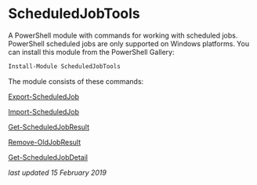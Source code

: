 # ScheduledJobTools

A PowerShell module with commands for working with scheduled jobs. PowerShell scheduled jobs are only supported on Windows platforms. You can install this module from the PowerShell Gallery:

```powershell
Install-Module ScheduledJobTools
```

The module consists of these commands:

[Export-ScheduledJob](/docs/Export-ScheduledJob.md )

[Import-ScheduledJob](/docs/Import-ScheduledJob.md)

[Get-ScheduledJobResult](/docs/Get-ScheduledJobrResult.md)

[Remove-OldJobResult](/docs/Remove-OldJobResult.md)

[Get-ScheduledJobDetail](/docs/Get-ScheduledJobDetail.md)

*last updated 15 February 2019*

